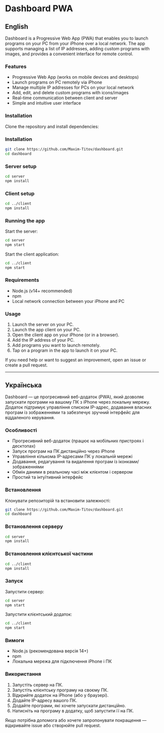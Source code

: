 # Dashboard PWA

## English

Dashboard is a Progressive Web App (PWA) that enables you to launch programs on your PC from your iPhone over a local network. The app supports managing a list of IP addresses, adding custom programs with images, and provides a convenient interface for remote control.

### Features

- Progressive Web App (works on mobile devices and desktops)
- Launch programs on PC remotely via iPhone
- Manage multiple IP addresses for PCs on your local network
- Add, edit, and delete custom programs with icons/images
- Real-time communication between client and server
- Simple and intuitive user interface

### Installation

Clone the repository and install dependencies:

### Installation

```bash
git clone https://github.com/Maxim-Titov/dashboard.git
cd dashboard
```

### Server setup

```bash
cd server
npm install
```

### Client setup

```bash
cd ../client
npm install
```

### Running the app

Start the server:

```bash
cd server
npm start
```

Start the client application:

```bash
cd ../client
npm start
```

### Requirements

- Node.js (v14+ recommended)
- npm
- Local network connection between your iPhone and PC

### Usage
1. Launch the server on your PC.
2. Launch the app client on your PC.
3. Open the client app on your iPhone (or in a browser).
4. Add the IP address of your PC.
5. Add programs you want to launch remotely.
6. Tap on a program in the app to launch it on your PC.

If you need help or want to suggest an improvement, open an issue or create a pull request.

---

## Українська

Dashboard — це прогресивний веб-додаток (PWA), який дозволяє запускати програми на вашому ПК з iPhone через локальну мережу. Додаток підтримує управління списком IP-адрес, додавання власних програм із зображеннями та забезпечує зручний інтерфейс для віддаленого керування.

### Особливості

- Прогресивний веб-додаток (працює на мобільних пристроях і десктопах)
- Запуск програм на ПК дистанційно через iPhone
- Управління кількома IP-адресами ПК у локальній мережі
- Додавання, редагування та видалення програм із іконками/зображеннями
- Обмін даними в реальному часі між клієнтом і сервером
- Простий та інтуїтивний інтерфейс

### Встановлення

Клонувати репозиторій та встановити залежності:

```bash
git clone https://github.com/Maxim-Titov/dashboard.git
cd dashboard
```

### Встановлення серверу

```bash
cd server
npm install
```

### Встановлення клієнтської частини

```bash
cd ../client
npm install
```

### Запуск

Запустити сервер:

```bash
cd server
npm start
```

Запустити клієнтський додаток:

```bash
cd ../client
npm start
```

### Вимоги

- Node.js (рекомендована версія 14+)
- npm
- Локальна мережа для підключення iPhone і ПК

### Використання

1. Запустіть сервер на ПК.
2. Запустіть клієнтську програму на своєму ПК.
3. Відкрийте додаток на iPhone (або у браузері).
4. Додайте IP-адресу вашого ПК.
5. Додайте програми, які хочете запускати дистанційно.
6. Натисніть на програму в додатку, щоб запустити її на ПК.

Якщо потрібна допомога або хочете запропонувати покращення — відкривайте issue або створюйте pull request.
